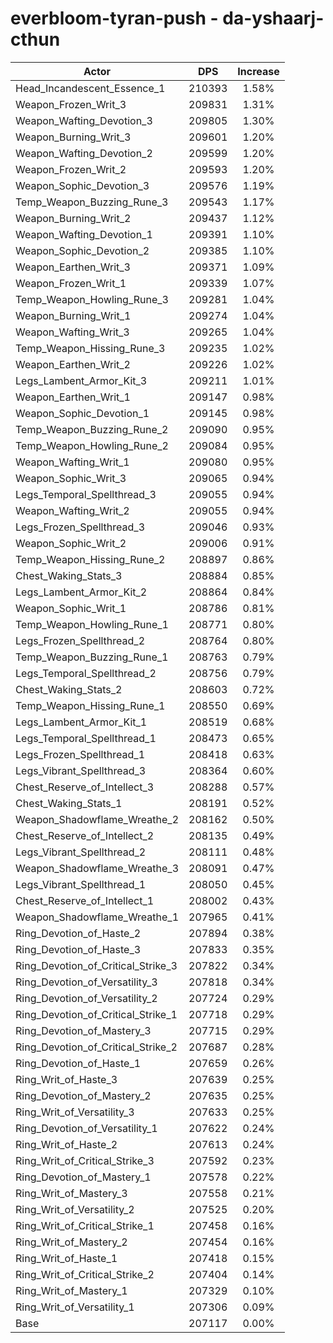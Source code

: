 # everbloom-tyran-push - da-yshaarj-cthun
| Actor | DPS | Increase |
|---|:---:|:---:|
|Head_Incandescent_Essence_1|210393|1.58%|
|Weapon_Frozen_Writ_3|209831|1.31%|
|Weapon_Wafting_Devotion_3|209805|1.30%|
|Weapon_Burning_Writ_3|209601|1.20%|
|Weapon_Wafting_Devotion_2|209599|1.20%|
|Weapon_Frozen_Writ_2|209593|1.20%|
|Weapon_Sophic_Devotion_3|209576|1.19%|
|Temp_Weapon_Buzzing_Rune_3|209543|1.17%|
|Weapon_Burning_Writ_2|209437|1.12%|
|Weapon_Wafting_Devotion_1|209391|1.10%|
|Weapon_Sophic_Devotion_2|209385|1.10%|
|Weapon_Earthen_Writ_3|209371|1.09%|
|Weapon_Frozen_Writ_1|209339|1.07%|
|Temp_Weapon_Howling_Rune_3|209281|1.04%|
|Weapon_Burning_Writ_1|209274|1.04%|
|Weapon_Wafting_Writ_3|209265|1.04%|
|Temp_Weapon_Hissing_Rune_3|209235|1.02%|
|Weapon_Earthen_Writ_2|209226|1.02%|
|Legs_Lambent_Armor_Kit_3|209211|1.01%|
|Weapon_Earthen_Writ_1|209147|0.98%|
|Weapon_Sophic_Devotion_1|209145|0.98%|
|Temp_Weapon_Buzzing_Rune_2|209090|0.95%|
|Temp_Weapon_Howling_Rune_2|209084|0.95%|
|Weapon_Wafting_Writ_1|209080|0.95%|
|Weapon_Sophic_Writ_3|209065|0.94%|
|Legs_Temporal_Spellthread_3|209055|0.94%|
|Weapon_Wafting_Writ_2|209055|0.94%|
|Legs_Frozen_Spellthread_3|209046|0.93%|
|Weapon_Sophic_Writ_2|209006|0.91%|
|Temp_Weapon_Hissing_Rune_2|208897|0.86%|
|Chest_Waking_Stats_3|208884|0.85%|
|Legs_Lambent_Armor_Kit_2|208864|0.84%|
|Weapon_Sophic_Writ_1|208786|0.81%|
|Temp_Weapon_Howling_Rune_1|208771|0.80%|
|Legs_Frozen_Spellthread_2|208764|0.80%|
|Temp_Weapon_Buzzing_Rune_1|208763|0.79%|
|Legs_Temporal_Spellthread_2|208756|0.79%|
|Chest_Waking_Stats_2|208603|0.72%|
|Temp_Weapon_Hissing_Rune_1|208550|0.69%|
|Legs_Lambent_Armor_Kit_1|208519|0.68%|
|Legs_Temporal_Spellthread_1|208473|0.65%|
|Legs_Frozen_Spellthread_1|208418|0.63%|
|Legs_Vibrant_Spellthread_3|208364|0.60%|
|Chest_Reserve_of_Intellect_3|208288|0.57%|
|Chest_Waking_Stats_1|208191|0.52%|
|Weapon_Shadowflame_Wreathe_2|208162|0.50%|
|Chest_Reserve_of_Intellect_2|208135|0.49%|
|Legs_Vibrant_Spellthread_2|208111|0.48%|
|Weapon_Shadowflame_Wreathe_3|208091|0.47%|
|Legs_Vibrant_Spellthread_1|208050|0.45%|
|Chest_Reserve_of_Intellect_1|208002|0.43%|
|Weapon_Shadowflame_Wreathe_1|207965|0.41%|
|Ring_Devotion_of_Haste_2|207894|0.38%|
|Ring_Devotion_of_Haste_3|207833|0.35%|
|Ring_Devotion_of_Critical_Strike_3|207822|0.34%|
|Ring_Devotion_of_Versatility_3|207818|0.34%|
|Ring_Devotion_of_Versatility_2|207724|0.29%|
|Ring_Devotion_of_Critical_Strike_1|207718|0.29%|
|Ring_Devotion_of_Mastery_3|207715|0.29%|
|Ring_Devotion_of_Critical_Strike_2|207687|0.28%|
|Ring_Devotion_of_Haste_1|207659|0.26%|
|Ring_Writ_of_Haste_3|207639|0.25%|
|Ring_Devotion_of_Mastery_2|207635|0.25%|
|Ring_Writ_of_Versatility_3|207633|0.25%|
|Ring_Devotion_of_Versatility_1|207622|0.24%|
|Ring_Writ_of_Haste_2|207613|0.24%|
|Ring_Writ_of_Critical_Strike_3|207592|0.23%|
|Ring_Devotion_of_Mastery_1|207578|0.22%|
|Ring_Writ_of_Mastery_3|207558|0.21%|
|Ring_Writ_of_Versatility_2|207525|0.20%|
|Ring_Writ_of_Critical_Strike_1|207458|0.16%|
|Ring_Writ_of_Mastery_2|207454|0.16%|
|Ring_Writ_of_Haste_1|207418|0.15%|
|Ring_Writ_of_Critical_Strike_2|207404|0.14%|
|Ring_Writ_of_Mastery_1|207329|0.10%|
|Ring_Writ_of_Versatility_1|207306|0.09%|
|Base|207117|0.00%|
